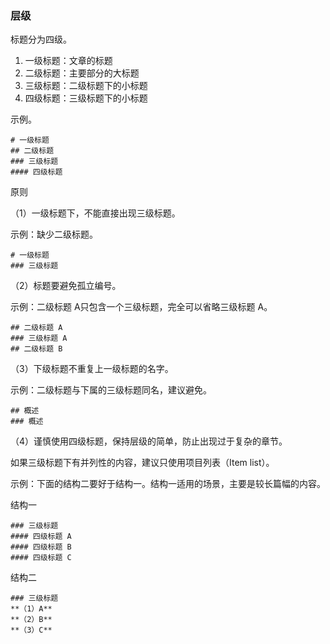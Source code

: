 ### 层级
标题分为四级。

1. 一级标题：文章的标题
2. 二级标题：主要部分的大标题
3. 三级标题：二级标题下的小标题
4. 四级标题：三级标题下的小标题

示例。

    # 一级标题
    ## 二级标题
    ### 三级标题
    #### 四级标题

原则

（1）一级标题下，不能直接出现三级标题。

示例：缺少二级标题。

    # 一级标题
    ### 三级标题

（2）标题要避免孤立编号。

示例：二级标题 A只包含一个三级标题，完全可以省略三级标题 A。

    ## 二级标题 A
    ### 三级标题 A
    ## 二级标题 B

（3）下级标题不重复上一级标题的名字。

示例：二级标题与下属的三级标题同名，建议避免。

    ## 概述
    ### 概述

（4）谨慎使用四级标题，保持层级的简单，防止出现过于复杂的章节。

如果三级标题下有并列性的内容，建议只使用项目列表（Item list）。

示例：下面的结构二要好于结构一。结构一适用的场景，主要是较长篇幅的内容。

结构一

    ### 三级标题
    #### 四级标题 A
    #### 四级标题 B
    #### 四级标题 C

结构二

    ### 三级标题
    **（1）A**
    **（2）B**
    **（3）C**